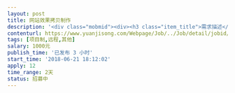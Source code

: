 ```yaml
---                
layout: post       
title: 网站效果拷贝制作           
description: '<div class="mobmid"><div><h3 class="item_title">需求描述</h3><p>一、需求描述：<br/>类似网页：https://vintage.agency/<br/>打开网站首页第二屏，我需要大神把这个效果一模一样做出来给我、谢谢。<br/> <br/>二、合作方式：<br/>远程，项目制，1000</p></div><!--info end--></div>'     
contenturl: https://www.yuanjisong.com/Webpage/Job/../Job/detail/jobid/101600      
tags: [项目制,远程,其他]            
salary: 1000元          
publish_time: '已发布 3 小时'         
start_time: '2018-06-21 18:12:02'           
apply: 12                   
time_range: 2天              
status: 招募中                  
---                 
```

